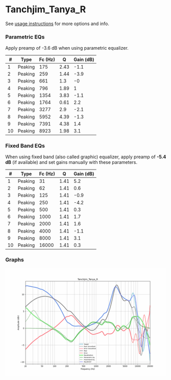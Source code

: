 # Tanchjim_Tanya_R
See [usage instructions](https://github.com/jaakkopasanen/AutoEq#usage) for more options and info.

### Parametric EQs
Apply preamp of -3.6 dB when using parametric equalizer.

|   # | Type    |   Fc (Hz) |    Q |   Gain (dB) |
|-----|---------|-----------|------|-------------|
|   1 | Peaking |       175 | 2.43 |        -1.1 |
|   2 | Peaking |       259 | 1.44 |        -3.9 |
|   3 | Peaking |       661 | 1.3  |        -0   |
|   4 | Peaking |       796 | 1.89 |         1   |
|   5 | Peaking |      1354 | 3.83 |        -1.1 |
|   6 | Peaking |      1764 | 0.61 |         2.2 |
|   7 | Peaking |      3277 | 2.9  |        -2.1 |
|   8 | Peaking |      5952 | 4.39 |        -1.3 |
|   9 | Peaking |      7391 | 4.38 |         1.4 |
|  10 | Peaking |      8923 | 1.98 |         3.1 |

### Fixed Band EQs
When using fixed band (also called graphic) equalizer, apply preamp of **-5.4 dB** (if available) and set gains manually with these parameters.

|   # | Type    |   Fc (Hz) |    Q |   Gain (dB) |
|-----|---------|-----------|------|-------------|
|   1 | Peaking |        31 | 1.41 |         5.2 |
|   2 | Peaking |        62 | 1.41 |         0.6 |
|   3 | Peaking |       125 | 1.41 |        -0.9 |
|   4 | Peaking |       250 | 1.41 |        -4.2 |
|   5 | Peaking |       500 | 1.41 |         0.3 |
|   6 | Peaking |      1000 | 1.41 |         1.7 |
|   7 | Peaking |      2000 | 1.41 |         1.6 |
|   8 | Peaking |      4000 | 1.41 |        -1.1 |
|   9 | Peaking |      8000 | 1.41 |         3.1 |
|  10 | Peaking |     16000 | 1.41 |         0.3 |

### Graphs
![](./Tanchjim_Tanya_R.png)

